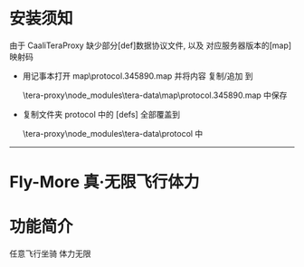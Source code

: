# 安装须知

由于 CaaliTeraProxy 缺少部分[def]数据协议文件, 以及 对应服务器版本的[map]映射码

- 用记事本打开 map\protocol.345890.map 并将内容 复制/追加 到

    \tera-proxy\node_modules\tera-data\map\protocol.345890.map 中保存

- 复制文件夹 protocol 中的 [defs] 全部覆盖到

    \tera-proxy\node_modules\tera-data\protocol 中

------

Fly-More 真·无限飞行体力
======

# 功能简介

任意飞行坐骑 体力无限
